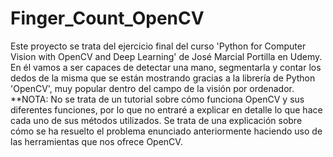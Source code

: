 # Finger_Count_OpenCV
Este proyecto se trata del ejercicio final del curso 'Python for Computer Vision with OpenCV and Deep Learning' de José Marcial Portilla en Udemy.  En él vamos a ser capaces de detectar una mano, segmentarla y contar los dedos de la misma que se están mostrando gracias a la librería de Python 'OpenCV', muy popular dentro del campo de la visión por ordenador.  **NOTA: No se trata de un tutorial sobre cómo funciona OpenCV y sus diferentes funciones, por lo que no entraré a explicar en detalle lo que hace cada uno de sus métodos utilizados. Se trata de una explicación sobre cómo se ha resuelto el problema enunciado anteriormente haciendo uso de las herramientas que nos ofrece OpenCV.
